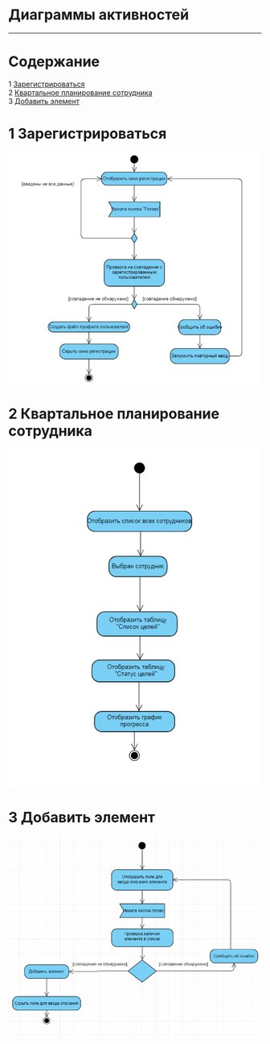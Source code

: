 # Диаграммы активностей
---

# Содержание
1 [Зарегистрироваться](#reg)  
2 [Квартальное планирование сотрудника](#quarter_planning_employee)  
3 [Добавить элемент](#add)

<a name="reg"/>

# 1 Зарегистрироваться
![Зарегистрироваться](https://github.com/andreyscherbin/trtpo-employee-monitoring-2019/blob/master/Images/System%20Design/Registration(activity).PNG)

<a name="quarter_planning_employee"/>

# 2 Квартальное планирование сотрудника
![Квартальное планирование сотрудника](https://github.com/andreyscherbin/trtpo-employee-monitoring-2019/blob/master/Images/System%20Design/QuarterPlanningEmployee(activity).PNG)

<a name="add"/>

# 3 Добавить элемент
![элемент](https://github.com/andreyscherbin/trtpo-employee-monitoring-2019/blob/master/Images/System%20Design/AddElement(activity).PNG)
